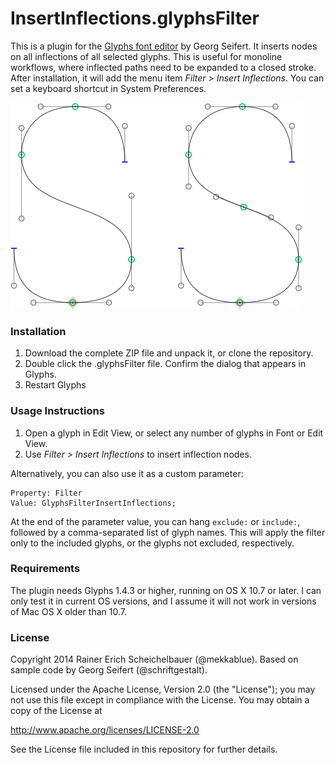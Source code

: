 # InsertInflections.glyphsFilter

This is a plugin for the [Glyphs font editor](http://glyphsapp.com/) by Georg Seifert.
It inserts nodes on all inflections of all selected glyphs. This is useful for monoline workflows, where inflected paths need to be expanded to a closed stroke. After installation, it will add the menu item *Filter > Insert Inflections*. You can set a keyboard shortcut in System Preferences.

![Before (left) and after (right).](InsertInflections.png "Inserting Inflections")

### Installation

1. Download the complete ZIP file and unpack it, or clone the repository.
2. Double click the .glyphsFilter file. Confirm the dialog that appears in Glyphs.
3. Restart Glyphs

### Usage Instructions

1. Open a glyph in Edit View, or select any number of glyphs in Font or Edit View.
2. Use *Filter > Insert Inflections* to insert inflection nodes.

Alternatively, you can also use it as a custom parameter:

	Property: Filter
	Value: GlyphsFilterInsertInflections;

At the end of the parameter value, you can hang `exclude:` or `include:`, followed by a comma-separated list of glyph names. This will apply the filter only to the included glyphs, or the glyphs not excluded, respectively.

### Requirements

The plugin needs Glyphs 1.4.3 or higher, running on OS X 10.7 or later. I can only test it in current OS versions, and I assume it will not work in versions of Mac OS X older than 10.7.

### License

Copyright 2014 Rainer Erich Scheichelbauer (@mekkablue).
Based on sample code by Georg Seifert (@schriftgestalt).

Licensed under the Apache License, Version 2.0 (the "License");
you may not use this file except in compliance with the License.
You may obtain a copy of the License at

http://www.apache.org/licenses/LICENSE-2.0

See the License file included in this repository for further details.
